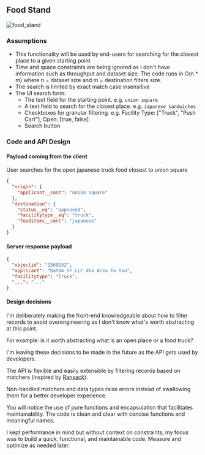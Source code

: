 ## Food Stand

![food_stand](https://user-images.githubusercontent.com/1904314/181935764-9d5f7d7e-1bca-4cea-9936-7b7a1e466e06.png)

### Assumptions

- This functionality will be used by end-users for searching for the closest place to a given starting point
- Time and space constraints are being ignored as I don't have information such as throughput and dataset size. The code runs in O(n * m) where n = dataset size and m = destination filters size.
- The search is limited by exact match case insensitive
- The UI search form:
  - The text field for the starting point. e.g. `union square`
  - A text field to search for the closest place. e.g. `Japanese sandwiches`
  - Checkboxes for granular filtering. e.g. Facility Type: ["Truck", "Push Cart"], Open: [true, false]
  - Search button

### Code and API Design

#### Payload coming from the client

User searches for the open japanese truck food closest to union square

```json
{
  "origin": {
    "applicant__cont": "union square"
  },
  "destination": {
    "status__eq": "approved",
    "facilitytype__eq": "truck",
    "fooditems__cont": "japanese"
  }
}
```

#### Server response payload

```json
{
  "objectid": "1569152",
  "applicant": "Datam SF LLC dba Anzu To You",
  "facilitytype": "Truck",
  "...": "..."
}
```

#### Design decisions

I'm deliberately making the front-end knowledgeable about how to filter records to avoid overengineering as I don't know what's worth abstracting at this point.

For example: is it worth abstracting what is an open place or a food truck?

I'm leaving these decisions to be made in the future as the API gets used by developers.

The API is flexible and easily extensible by filtering records based on matchers (inspired by [Ransack](https://activerecord-hackery.github.io/ransack/getting-started/search-matches/)).

Non-handled matchers and data types raise errors instead of swallowing them for a better developer experience.

You will notice the use of pure functions and encapsulation that facilitates maintainability. The code is clean and clear with concise functions and meaningful names.

I kept performance in mind but without context on constraints, my focus was to build a quick, functional, and maintainable code. Measure and optimize as needed later.
